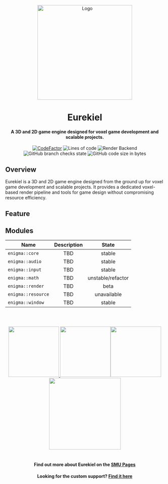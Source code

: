<p align="center"><img src="https://github.com/user-attachments/assets/869c4053-05e4-47e8-b443-5f9357346999" alt="Logo" width="300"></p>

<h1 align="center"> Eurekiel </h1>
<h4 align="center">A 3D and 2D game engine designed for voxel game development and scalable projects.</h4>
<p align="center">
<a href="https://www.codefactor.io/repository/github/caishangqi/Eurekiel"><img src="https://www.codefactor.io/repository/github/caishangqi/EnigmaVoxel/badge" alt="CodeFactor" /></a>
<img alt="Lines of code" src="https://img.shields.io/badge/Render API-DirectX12 | DirectX11 | OpenGL-242629">
<img alt="Render Backend" src="https://img.shields.io/badge/C++-17-cherry">
<img alt="GitHub branch checks state" src="https://img.shields.io/github/checks-status/Caishangqi/Eurekiel/master?label=build">
<img alt="GitHub code size in bytes" src="https://img.shields.io/github/languages/code-size/Caishangqi/Eurekiel">
</p>

## Overview

Eurekiel is a 3D and 2D game engine designed from the ground up for voxel game development and scalable projects. It provides a dedicated voxel-based render pipeline and tools for game design without
compromising resource efficiency.

## Feature

## Modules

| **Name**           | **Description** |     **State**     |
|--------------------|:---------------:|:-----------------:|
| `enigma::core`     |       TBD       |      stable       |
| `enigma::audio`    |       TBD       |      stable       |
| `enigma::input`    |       TBD       |      stable       |
| `enigma::math`     |       TBD       | unstable/refactor |
| `enigma::render`   |       TBD       |       beta        |
| `enigma::resource` |       TBD       |    unavailable    |
| `enigma::window`   |       TBD       |      stable       |

##

<p>&nbsp;</p>
<p align="center"><a href="https://github.com/Creators-of-Create/Create/issues">
<img src="https://i.imgur.com/qPmjSXy.png" width="160" />
</a> 
<a href="https://www.youtube.com/channel/UCrKV2QTuyGcv4E3eSJpBiYA/playlists"><img src="https://i.imgur.com/L1bU9mr.png" width="160" /></a><a href="[https://discord.gg/hmaD7Se](https://discord.gg/3rPcYrPnAs)"><img src="https://i.imgur.com/uf6V9ZX.png" width="160" /></a> <a href="https://github.com/Creators-of-Create/Create/wiki/Supporting-the-Project"><img src="https://i.imgur.com/fHQ45KR.png" width="227" /></a></p>

<h1></h1>
<h4 align="center">Find out more about Eurekiel on the <a href="https://www.curseforge.com/minecraft/mc-mods/create">SMU Pages</a></h4>
<h4 align="center">Looking for the custom support? <a href="https://github.com/Fabricators-of-Create/Create">Find it here</a></h4>
